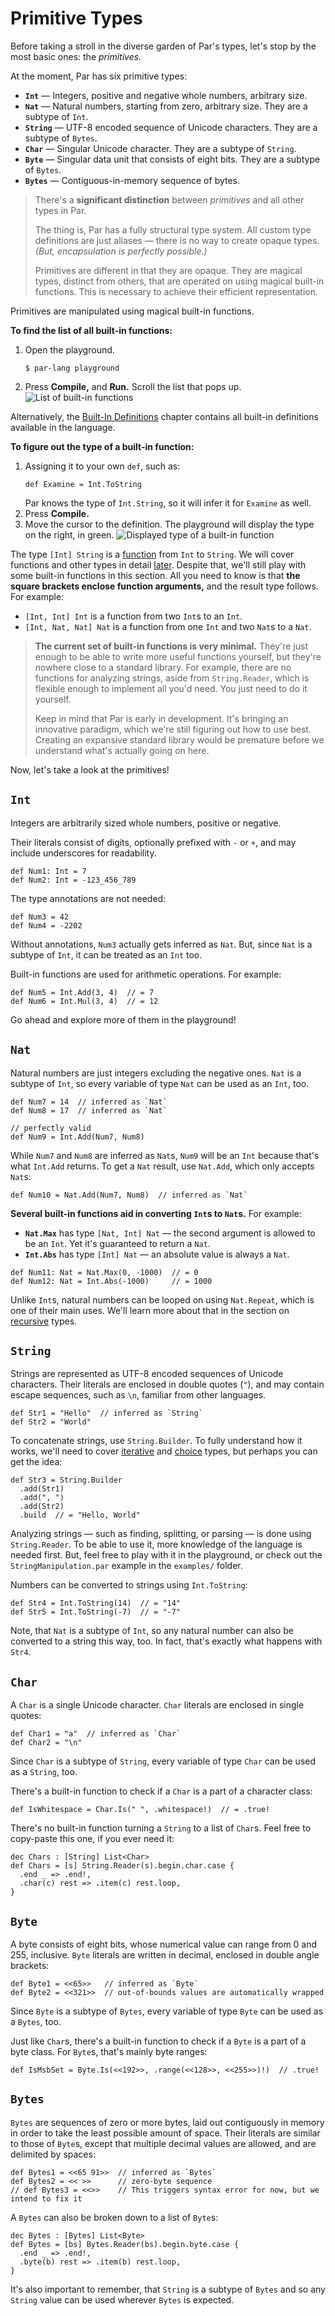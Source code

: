 # Primitive Types

Before taking a stroll in the diverse garden of Par's types, let's stop by the most basic ones:
the _primitives._

At the moment, Par has six primitive types:
- **`Int`** — Integers, positive and negative whole numbers, arbitrary size.
- **`Nat`** — Natural numbers, starting from zero, arbitrary size. They are a subtype of `Int`.
- **`String`** — UTF-8 encoded sequence of Unicode characters. They are a subtype of `Bytes`.
- **`Char`** — Singular Unicode character. They are a subtype of `String`.
- **`Byte`** — Singular data unit that consists of eight bits. They are a subtype of `Bytes`.
- **`Bytes`** — Contiguous-in-memory sequence of bytes.

> There's a **significant distinction** between _primitives_ and all other types in Par.
>
> The thing is, Par has a fully structural type system. All custom type definitions are just
> aliases — there is no way to create opaque types. _(But, encapsulation is perfectly possible.)_
>
> Primitives are different in that they are opaque. They are magical types, distinct from others,
> that are operated on using magical built-in functions. This is necessary to achieve their
> efficient representation.

Primitives are manipulated using magical built-in functions.

**To find the list of all built-in functions:**

1. Open the playground.
   ```
   $ par-lang playground
   ```
2. Press **Compile,** and **Run.** Scroll the list that pops up.
   ![List of built-in functions](../images/strings_and_numbers_1.png)

Alternatively, the [Built-In Definitions](../builtin.md) chapter contains all built-in definitions
available in the language.

**To figure out the type of a built-in function:**

1. Assigning it to your own `def`, such as:
   ```par
   def Examine = Int.ToString
   ```
   Par knows the type of `Int.String`, so it will infer it for `Examine` as well.
2. Press **Compile.**
3. Move the cursor to the definition. The playground will display the type on the right,
   in green.
   ![Displayed type of a built-in function](../images/strings_and_numbers_2.png)

The type `[Int] String` is a [function](../types/function.md) from `Int` to `String`. We will cover
functions and other types in detail [later](../types.md). Despite that, we'll still play with
some built-in functions in this section. All you need to know is that
**the square brackets enclose function arguments,** and the result type follows. For example:
- `[Int, Int] Int` is a function from two `Int`s to an `Int`.
- `[Int, Nat, Nat] Nat` is a function from one `Int` and two `Nat`s to a `Nat`.

> **The current set of built-in functions is very minimal.** They're just enough to be able to
> write more useful functions yourself, but they're nowhere close to a standard library. For example,
> there are no functions for analyzing strings, aside from `String.Reader`, which is flexible enough
> to implement all you'd need. You just need to do it yourself.
>
> Keep in mind that Par is early in development. It's bringing an innovative paradigm, which we're
> still figuring out how to use best. Creating an expansive standard library would be premature
> before we understand what's actually going on here.

Now, let's take a look at the primitives!

## `Int`

Integers are arbitrarily sized whole numbers, positive or negative.

Their literals consist of digits, optionally prefixed with `-` or `+`, and may include underscores
for readability.

```par
def Num1: Int = 7
def Num2: Int = -123_456_789
```

The type annotations are not needed:

```par
def Num3 = 42
def Num4 = -2202
```

Without annotations, `Num3` actually gets inferred as `Nat`. But, since `Nat` is a
subtype of `Int`, it can be treated as an `Int` too.

Built-in functions are used for arithmetic operations. For example:

```par
def Num5 = Int.Add(3, 4)  // = 7
def Num6 = Int.Mul(3, 4)  // = 12
```

Go ahead and explore more of them in the playground!

## `Nat`

Natural numbers are just integers excluding the negative ones. `Nat` is a subtype of `Int`, so
every variable of type `Nat` can be used as an `Int`, too.

```par
def Num7 = 14  // inferred as `Nat`
def Num8 = 17  // inferred as `Nat`

// perfectly valid
def Num9 = Int.Add(Num7, Num8)
```

While `Num7` and `Num8` are inferred as `Nat`s, `Num9` will be an `Int` because that's what
`Int.Add` returns. To get a `Nat` result, use `Nat.Add`, which only accepts `Nat`s:

```par
def Num10 = Nat.Add(Num7, Num8)  // inferred as `Nat`
```

**Several built-in functions aid in converting `Int`s to `Nat`s.** For example:
- **`Nat.Max`** has type `[Nat, Int] Nat` — the second argument is allowed to be an `Int`.
  Yet it's guaranteed to return a `Nat`.
- **`Int.Abs`** has type `[Int] Nat` — an absolute value is always a `Nat`.

```par
def Num11: Nat = Nat.Max(0, -1000)  // = 0
def Num12: Nat = Int.Abs(-1000)     // = 1000
```

Unlike `Int`s, natural numbers can be looped on using `Nat.Repeat`, which is one of their main
uses. We'll learn more about that in the section on [recursive](../types/recursive.md) types.

## `String`

Strings are represented as UTF-8 encoded sequences of Unicode characters. Their literals are
enclosed in double quotes (`"`), and may contain escape sequences, such as `\n`, familiar from
other languages.

```par
def Str1 = "Hello"  // inferred as `String`
def Str2 = "World"
```

To concatenate strings, use `String.Builder`. To fully understand how it works, we'll need to
cover [iterative](../types/iterative.md) and [choice](../types/choice.md) types, but perhaps
you can get the idea:

```par
def Str3 = String.Builder
  .add(Str1)
  .add(", ")
  .add(Str2)
  .build  // = "Hello, World"
```

Analyzing strings — such as finding, splitting, or parsing — is done using `String.Reader`.
To be able to use it, more knowledge of the language is needed first. But, feel
free to play with it in the playground, or check out the `StringManipulation.par` example in
the `examples/` folder.

Numbers can be converted to strings using `Int.ToString`:

```par
def Str4 = Int.ToString(14)  // = "14"
def Str5 = Int.ToString(-7)  // = "-7"
```

Note, that `Nat` is a subtype of `Int`, so any natural number can also be converted to a string
this way, too. In fact, that's exactly what happens with `Str4`.

## `Char`

A `Char` is a single Unicode character. `Char` literals are enclosed in single quotes:

```par
def Char1 = "a"  // inferred as `Char`
def Char2 = "\n"
```

Since `Char` is a subtype of `String`, every variable of type `Char` can be used as a `String`, too.

There's a built-in function to check if a `Char` is a part of a character class:

```par
def IsWhitespace = Char.Is(" ", .whitespace!)  // = .true!
```

There's no built-in function turning a `String` to a list of `Char`s. Feel free to
copy-paste this one, if you ever need it:

```par
dec Chars : [String] List<Char>
def Chars = [s] String.Reader(s).begin.char.case {
  .end _ => .end!,
  .char(c) rest => .item(c) rest.loop,
}
```

## `Byte`

A byte consists of eight bits, whose numerical value can range from 0 and 255, inclusive. `Byte`
literals are written in decimal, enclosed in double angle brackets:

```par
def Byte1 = <<65>>   // inferred as `Byte`
def Byte2 = <<321>>  // out-of-bounds values are automatically wrapped
```

Since `Byte` is a subtype of `Bytes`, every variable of type `Byte` can be used as a `Bytes`, too.

Just like `Char`s, there's a built-in function to check if a `Byte` is a part of a byte class. For `Byte`s, that's mainly byte ranges:

```par
def IsMsbSet = Byte.Is(<<192>>, .range(<<128>>, <<255>>)!)  // .true!
```

## `Bytes`

`Bytes` are sequences of zero or more bytes, laid out contiguously in memory in order to take the least possible amount of space. Their literals are similar to those of `Byte`s, except
that multiple decimal values are allowed, and are delimited by spaces:

```par
def Bytes1 = <<65 91>>  // inferred as `Bytes`
def Bytes2 = << >>      // zero-byte sequence
// def Bytes3 = <<>>    // This triggers syntax error for now, but we intend to fix it
```

A `Bytes` can also be broken down to a list of `Byte`s:

```par
dec Bytes : [Bytes] List<Byte>
def Bytes = [bs] Bytes.Reader(bs).begin.byte.case {
  .end _ => .end!,
  .byte(b) rest => .item(b) rest.loop,
}
```

It's also important to remember, that `String` is a subtype of `Bytes` and so any `String` value can be used wherever `Bytes` is expected.
